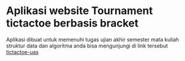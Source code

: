 # Aplikasi website Tournament tictactoe berbasis bracket
Aplikasi dibuat untuk memenuhi tugas ujian akhir semester mata kuliah struktur data dan algoritma anda bisa mengunjungi di link tersebut [tictactoe-uas](tictactoe-uas.vercel.app)
